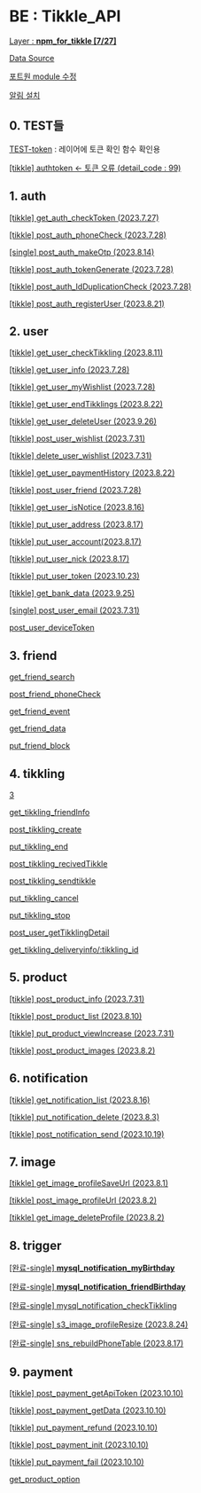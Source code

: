 # BE : Tikkle_API

[Layer : **npm_for_tikkle [7/27]**](BE%20Tikkle_API%2042fa4d1795884d63b31a7a5e14ececab/Layer%20npm_for_tikkle%20%5B7%2027%5D%207b65020b0d1d4135b95439ee658a57f8.md)

[Data Source](BE%20Tikkle_API%2042fa4d1795884d63b31a7a5e14ececab/Data%20Source%20d0cbacb48cb5464899ff732945ab34da.md)

[포트원 module 수정](BE%20Tikkle_API%2042fa4d1795884d63b31a7a5e14ececab/%E1%84%91%E1%85%A9%E1%84%90%E1%85%B3%E1%84%8B%E1%85%AF%E1%86%AB%20module%20%E1%84%89%E1%85%AE%E1%84%8C%E1%85%A5%E1%86%BC%209cc1c1acd6b848a9bc6064da70ba71e3.md)

[알림 설치](BE%20Tikkle_API%2042fa4d1795884d63b31a7a5e14ececab/%E1%84%8B%E1%85%A1%E1%86%AF%E1%84%85%E1%85%B5%E1%86%B7%20%E1%84%89%E1%85%A5%E1%86%AF%E1%84%8E%E1%85%B5%204c906946dc1f4c51988975d814c5f789.md)

## 0. TEST들

[TEST-token](https://ap-northeast-2.console.aws.amazon.com/lambda/home?region=ap-northeast-2#/functions/TEST-token)  : 레이어에 토큰 확인 함수 확인용

[[tikkle] authtoken  ← 토큰 오류 (detail_code : 99)](BE%20Tikkle_API%2042fa4d1795884d63b31a7a5e14ececab/%5Btikkle%5D%20authtoken%20%E2%86%90%20%E1%84%90%E1%85%A9%E1%84%8F%E1%85%B3%E1%86%AB%20%E1%84%8B%E1%85%A9%E1%84%85%E1%85%B2%20(detail_code%2099)%20e05df9699592485dad7913468981b5f8.md)

## 1. auth

[[tikkle] get_auth_checkToken (2023.7.27)](BE%20Tikkle_API%2042fa4d1795884d63b31a7a5e14ececab/%5Btikkle%5D%20get_auth_checkToken%20(2023%207%2027)%206cecdfc6802b4303ac1a3f0244134621.md)

[[tikkle] post_auth_phoneCheck (2023.7.28)](BE%20Tikkle_API%2042fa4d1795884d63b31a7a5e14ececab/%5Btikkle%5D%20post_auth_phoneCheck%20(2023%207%2028)%203caa2fc3b1d34203867909e155a90311.md)

[ [single] post_auth_makeOtp (2023.8.14)](BE%20Tikkle_API%2042fa4d1795884d63b31a7a5e14ececab/%5Bsingle%5D%20post_auth_makeOtp%20(2023%208%2014)%20df874442a08142e1b63232ff97cabbff.md)

[[tikkle]  post_auth_tokenGenerate (2023.7.28)](BE%20Tikkle_API%2042fa4d1795884d63b31a7a5e14ececab/%5Btikkle%5D%20post_auth_tokenGenerate%20(2023%207%2028)%20acfe8c3f7cd5444e9e45e31d194fed3a.md)

[[tikkle] post_auth_IdDuplicationCheck (2023.7.28)](BE%20Tikkle_API%2042fa4d1795884d63b31a7a5e14ececab/%5Btikkle%5D%20post_auth_IdDuplicationCheck%20(2023%207%2028)%20c48b5f5ae74242958b026077a738329e.md)

[[tikkle] post_auth_registerUser (2023.8.21)](BE%20Tikkle_API%2042fa4d1795884d63b31a7a5e14ececab/%5Btikkle%5D%20post_auth_registerUser%20(2023%208%2021)%2054c80b80efb64dd4859e35ad372f3772.md)

## 2. user

[[tikkle] get_user_checkTikkling (2023.8.11)](BE%20Tikkle_API%2042fa4d1795884d63b31a7a5e14ececab/%5Btikkle%5D%20get_user_checkTikkling%20(2023%208%2011)%201746e34c2c27453cb7dfb0e211b79c0b.md)

[[tikkle] get_user_info (2023.7.28)](BE%20Tikkle_API%2042fa4d1795884d63b31a7a5e14ececab/%5Btikkle%5D%20get_user_info%20(2023%207%2028)%20de129fa35b2949e6893e9f39d99581b1.md)

[[tikkle] get_user_myWishlist (2023.7.28)](BE%20Tikkle_API%2042fa4d1795884d63b31a7a5e14ececab/%5Btikkle%5D%20get_user_myWishlist%20(2023%207%2028)%2045f5057271924fc4becefb9880239ad7.md)

[[tikkle] get_user_endTikklings (2023.8.22)](BE%20Tikkle_API%2042fa4d1795884d63b31a7a5e14ececab/%5Btikkle%5D%20get_user_endTikklings%20(2023%208%2022)%200d673db787134f48afca819f4411f63b.md)

[[tikkle] get_user_deleteUser (2023.9.26)](BE%20Tikkle_API%2042fa4d1795884d63b31a7a5e14ececab/%5Btikkle%5D%20get_user_deleteUser%20(2023%209%2026)%200a3f375cab124ae88fa8ee9113b744dd.md)

[[tikkle] post_user_wishlist (2023.7.31)](BE%20Tikkle_API%2042fa4d1795884d63b31a7a5e14ececab/%5Btikkle%5D%20post_user_wishlist%20(2023%207%2031)%20399ec4b8c1484e23a68f29bd87b366ed.md)

[[tikkle] delete_user_wishlist (2023.7.31)](BE%20Tikkle_API%2042fa4d1795884d63b31a7a5e14ececab/%5Btikkle%5D%20delete_user_wishlist%20(2023%207%2031)%20fb7483dbf9984398b2ee35932febc460.md)

[[tikkle] get_user_paymentHistory (2023.8.22)](BE%20Tikkle_API%2042fa4d1795884d63b31a7a5e14ececab/%5Btikkle%5D%20get_user_paymentHistory%20(2023%208%2022)%20d88633f79bf34a8db3e9d0cbd1cef54b.md)

[[tikkle] post_user_friend (2023.7.28)](BE%20Tikkle_API%2042fa4d1795884d63b31a7a5e14ececab/%5Btikkle%5D%20post_user_friend%20(2023%207%2028)%20a5edd3f7109343d88076551dc5aa805b.md)

[[tikkle] get_user_isNotice (2023.8.16) ](BE%20Tikkle_API%2042fa4d1795884d63b31a7a5e14ececab/%5Btikkle%5D%20get_user_isNotice%20(2023%208%2016)%2021c8b9a02f1e4fb1a79497a94dbdefe3.md)

[[tikkle] put_user_address (2023.8.17)](BE%20Tikkle_API%2042fa4d1795884d63b31a7a5e14ececab/%5Btikkle%5D%20put_user_address%20(2023%208%2017)%206bf3f02601af474295b6d8c433c0067d.md)

[[tikkle] put_user_account(2023.8.17) ](BE%20Tikkle_API%2042fa4d1795884d63b31a7a5e14ececab/%5Btikkle%5D%20put_user_account(2023%208%2017)%20094bdad903374cd8a43c7e2c3c2eb22f.md)

[[tikkle] put_user_nick (2023.8.17)](BE%20Tikkle_API%2042fa4d1795884d63b31a7a5e14ececab/%5Btikkle%5D%20put_user_nick%20(2023%208%2017)%202a39968d7ed9428f88d3147d79aec6b3.md)

[[tikkle] put_user_token (2023.10.23) ](BE%20Tikkle_API%2042fa4d1795884d63b31a7a5e14ececab/%5Btikkle%5D%20put_user_token%20(2023%2010%2023)%20f2b7e530e9b64c4f8d53f1aec715db40.md)

[[tikkle] get_bank_data (2023.9.25)](BE%20Tikkle_API%2042fa4d1795884d63b31a7a5e14ececab/%5Btikkle%5D%20get_bank_data%20(2023%209%2025)%202f4fb7b1904e44798cfe4a36a9ddd316.md)

[[single] post_user_email (2023.7.31) ](BE%20Tikkle_API%2042fa4d1795884d63b31a7a5e14ececab/%5Bsingle%5D%20post_user_email%20(2023%207%2031)%20b00349b1a4c443daa96a08aa8750cf3f.md)

[post_user_deviceToken](BE%20Tikkle_API%2042fa4d1795884d63b31a7a5e14ececab/post_user_deviceToken%206b415f66002f456390792411e313551c.md)

## 3. friend

[get_friend_search](BE%20Tikkle_API%2042fa4d1795884d63b31a7a5e14ececab/get_friend_search%20cda1c49afdf441e1a6ab1c1deecb3481.md)

[post_friend_phoneCheck](BE%20Tikkle_API%2042fa4d1795884d63b31a7a5e14ececab/post_friend_phoneCheck%2072f1d20efa9f4bdd8808b2eb384491ec.md)

[get_friend_event](BE%20Tikkle_API%2042fa4d1795884d63b31a7a5e14ececab/get_friend_event%20a2158be00b1b4de5b8b791182d5fc5fd.md)

[get_friend_data](BE%20Tikkle_API%2042fa4d1795884d63b31a7a5e14ececab/get_friend_data%208a4f5b49de524754b16230ed57e2a714.md)

[put_friend_block](BE%20Tikkle_API%2042fa4d1795884d63b31a7a5e14ececab/put_friend_block%209e06105d88f9482d855e940ba95e68a7.md)

## 4. tikkling

[3](BE%20Tikkle_API%2042fa4d1795884d63b31a7a5e14ececab/3%200e722a894c1a494a8180530847cee857.md)

[get_tikkling_friendInfo](BE%20Tikkle_API%2042fa4d1795884d63b31a7a5e14ececab/get_tikkling_friendInfo%20a2492030e68a4242b566ad77b488cd42.md)

[post_tikkling_create](BE%20Tikkle_API%2042fa4d1795884d63b31a7a5e14ececab/post_tikkling_create%203206970eae904fe0a3c6cbfa4e548217.md)

[put_tikkling_end](BE%20Tikkle_API%2042fa4d1795884d63b31a7a5e14ececab/put_tikkling_end%20c14738941f054147a6a31c0c12343164.md)

[post_tikkling_recivedTikkle](BE%20Tikkle_API%2042fa4d1795884d63b31a7a5e14ececab/post_tikkling_recivedTikkle%2093cdbfbf1e004d34be426f73b4f1647f.md)

[post_tikkling_sendtikkle](BE%20Tikkle_API%2042fa4d1795884d63b31a7a5e14ececab/post_tikkling_sendtikkle%204f63bc0b0e2e4da9bfbc56a0b1a58e4f.md)

[put_tikkling_cancel](BE%20Tikkle_API%2042fa4d1795884d63b31a7a5e14ececab/put_tikkling_cancel%209cd72844238d4da1acef8c9c9ae89735.md)

[put_tikkling_stop](BE%20Tikkle_API%2042fa4d1795884d63b31a7a5e14ececab/put_tikkling_stop%2009ca521b277e455ba7a6f7825b8d07f5.md)

[post_user_getTikklingDetail](BE%20Tikkle_API%2042fa4d1795884d63b31a7a5e14ececab/post_user_getTikklingDetail%20c0b660024d654af48c5e3dbcffbbb530.md)

[get_tikkling_deliveryinfo/:tikkling_id](BE%20Tikkle_API%2042fa4d1795884d63b31a7a5e14ececab/get_tikkling_deliveryinfo%20tikkling_id%20625d5dcb6e774ead8db44e00a8578454.md)

## 5. product

[[tikkle] post_product_info (2023.7.31)](BE%20Tikkle_API%2042fa4d1795884d63b31a7a5e14ececab/%5Btikkle%5D%20post_product_info%20(2023%207%2031)%20d0d01dec325b42dd8ce526411969b445.md)

[[tikkle] post_product_list (2023.8.10)](BE%20Tikkle_API%2042fa4d1795884d63b31a7a5e14ececab/%5Btikkle%5D%20post_product_list%20(2023%208%2010)%20bcf105f9d82a4740ba4982593d677257.md)

[[tikkle] put_product_viewIncrease (2023.7.31)](BE%20Tikkle_API%2042fa4d1795884d63b31a7a5e14ececab/%5Btikkle%5D%20put_product_viewIncrease%20(2023%207%2031)%20a9d7da96d8b94d93a948ed57a3dfdcf4.md)

[[tikkle] post_product_images (2023.8.2)](BE%20Tikkle_API%2042fa4d1795884d63b31a7a5e14ececab/%5Btikkle%5D%20post_product_images%20(2023%208%202)%206c1d081453354d2ebd77febf7a88073b.md)

## 6. notification

[[tikkle] get_notification_list (2023.8.16)](BE%20Tikkle_API%2042fa4d1795884d63b31a7a5e14ececab/%5Btikkle%5D%20get_notification_list%20(2023%208%2016)%206b98f2f3f2594500a039e50c75a9f0f4.md)

[[tikkle] put_notification_delete (2023.8.3)](BE%20Tikkle_API%2042fa4d1795884d63b31a7a5e14ececab/%5Btikkle%5D%20put_notification_delete%20(2023%208%203)%2025b048a23ec4448b87a781b290c79d0d.md)

[[tikkle] post_notification_send (2023.10.19)](BE%20Tikkle_API%2042fa4d1795884d63b31a7a5e14ececab/%5Btikkle%5D%20post_notification_send%20(2023%2010%2019)%2030be785fa1524890b2e094555beda45e.md)

## 7. image

[[tikkle] get_image_profileSaveUrl (2023.8.1)](BE%20Tikkle_API%2042fa4d1795884d63b31a7a5e14ececab/%5Btikkle%5D%20get_image_profileSaveUrl%20(2023%208%201)%207ff7440466c5439387eaee588e1c4842.md)

[[tikkle] post_image_profileUrl (2023.8.2)](BE%20Tikkle_API%2042fa4d1795884d63b31a7a5e14ececab/%5Btikkle%5D%20post_image_profileUrl%20(2023%208%202)%20ae2ede1fd7ec4d858bfe88754d5799f1.md)

[[tikkle] get_image_deleteProfile (2023.8.2) ](BE%20Tikkle_API%2042fa4d1795884d63b31a7a5e14ececab/%5Btikkle%5D%20get_image_deleteProfile%20(2023%208%202)%20c1193735e6444f74a12700caa9efbc77.md)

## 8. trigger

[[완료-single] **mysql_notification_myBirthday**](BE%20Tikkle_API%2042fa4d1795884d63b31a7a5e14ececab/%5B%E1%84%8B%E1%85%AA%E1%86%AB%E1%84%85%E1%85%AD-single%5D%20mysql_notification_myBirthday%2088d64050b0584200952f26c5227c17fd.md)

[[완료-single] **mysql_notification_friendBirthday**](BE%20Tikkle_API%2042fa4d1795884d63b31a7a5e14ececab/%5B%E1%84%8B%E1%85%AA%E1%86%AB%E1%84%85%E1%85%AD-single%5D%20mysql_notification_friendBirthday%20352f9d34d1a24dafb47e0d9eb6e3d90d.md)

[[완료-single] mysql_notification_checkTikkling](BE%20Tikkle_API%2042fa4d1795884d63b31a7a5e14ececab/%5B%E1%84%8B%E1%85%AA%E1%86%AB%E1%84%85%E1%85%AD-single%5D%20mysql_notification_checkTikkling%20844d0c211c204d70b719741f0eb1126d.md)

[[완료-single] s3_image_profileResize (2023.8.24)](BE%20Tikkle_API%2042fa4d1795884d63b31a7a5e14ececab/%5B%E1%84%8B%E1%85%AA%E1%86%AB%E1%84%85%E1%85%AD-single%5D%20s3_image_profileResize%20(2023%208%2024)%20a6d6145008f84fdd842dfd62d352e5f3.md)

[[완료-single] sns_rebuildPhoneTable (2023.8.17)](BE%20Tikkle_API%2042fa4d1795884d63b31a7a5e14ececab/%5B%E1%84%8B%E1%85%AA%E1%86%AB%E1%84%85%E1%85%AD-single%5D%20sns_rebuildPhoneTable%20(2023%208%2017)%20f37781f84ec74023a8c71469e9a3b4dc.md)

## 9. payment

[[tikkle] post_payment_getApiToken (2023.10.10)](BE%20Tikkle_API%2042fa4d1795884d63b31a7a5e14ececab/%5Btikkle%5D%20post_payment_getApiToken%20(2023%2010%2010)%205548f07eddea45a4a288d7ea90cb1111.md)

[[tikkle] post_payment_getData (2023.10.10)](BE%20Tikkle_API%2042fa4d1795884d63b31a7a5e14ececab/%5Btikkle%5D%20post_payment_getData%20(2023%2010%2010)%20f56534b9c5734ba9a1f3a339de2a2c09.md)

[[tikkle] put_payment_refund (2023.10.10)](BE%20Tikkle_API%2042fa4d1795884d63b31a7a5e14ececab/%5Btikkle%5D%20put_payment_refund%20(2023%2010%2010)%20aed8ebc9b0424983979620cdce741b0f.md)

[[tikkle] post_payment_init (2023.10.10)](BE%20Tikkle_API%2042fa4d1795884d63b31a7a5e14ececab/%5Btikkle%5D%20post_payment_init%20(2023%2010%2010)%20913718633cad46e28f717a3a75981e7a.md)

[[tikkle] put_payment_fail (2023.10.10)](BE%20Tikkle_API%2042fa4d1795884d63b31a7a5e14ececab/%5Btikkle%5D%20put_payment_fail%20(2023%2010%2010)%20ce7f524a827548d3a06e8fafb3ff93d6.md)

[get_product_option](BE%20Tikkle_API%2042fa4d1795884d63b31a7a5e14ececab/get_product_option%20b32ec7e49d194f02986e9c84f88fbd57.md)